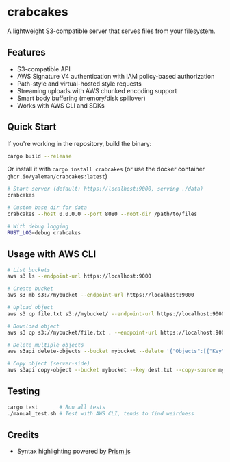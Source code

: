 # crabcakes

A lightweight S3-compatible server that serves files from your filesystem.

## Features

- S3-compatible API
- AWS Signature V4 authentication with IAM policy-based authorization
- Path-style and virtual-hosted style requests
- Streaming uploads with AWS chunked encoding support
- Smart body buffering (memory/disk spillover)
- Works with AWS CLI and SDKs

## Quick Start

If you're working in the repository, build the binary:

```bash
cargo build --release
```

Or install it with `cargo install crabcakes` (or use the docker container `ghcr.io/yaleman/crabcakes:latest`)

```bash
# Start server (default: https://localhost:9000, serving ./data)
crabcakes

# Custom base dir for data
crabcakes --host 0.0.0.0 --port 8080 --root-dir /path/to/files

# With debug logging
RUST_LOG=debug crabcakes
```

## Usage with AWS CLI

```bash
# List buckets
aws s3 ls --endpoint-url https://localhost:9000

# Create bucket
aws s3 mb s3://mybucket --endpoint-url https://localhost:9000

# Upload object
aws s3 cp file.txt s3://mybucket/ --endpoint-url https://localhost:9000

# Download object
aws s3 cp s3://mybucket/file.txt . --endpoint-url https://localhost:9000

# Delete multiple objects
aws s3api delete-objects --bucket mybucket --delete '{"Objects":[{"Key":"file1.txt"},{"Key":"file2.txt"}]}' --endpoint-url https://localhost:9000

# Copy object (server-side)
aws s3api copy-object --bucket mybucket --key dest.txt --copy-source mybucket/source.txt --endpoint-url https://localhost:9000
```

## Testing

```bash
cargo test       # Run all tests
./manual_test.sh # Test with AWS CLI, tends to find weirdness
```

## Credits

- Syntax highlighting powered by [Prism.js](https://prismjs.com)
